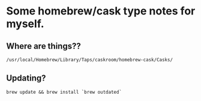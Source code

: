 # Some homebrew/cask type notes for myself.

## Where are things??
`/usr/local/Homebrew/Library/Taps/caskroom/homebrew-cask/Casks/`

## Updating?
```
brew update && brew install `brew outdated`
```
